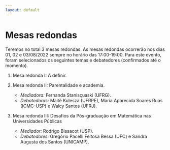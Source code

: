 ```yaml
---
layout: default
---
```


<h1 class="display-5 mb-3">
Mesas redondas
</h1>

Teremos no total 3 mesas redondas. As mesas redondas ocorrerão nos dias 01, 02 e 03/08/2022 sempre no horário das 17:00-19:00. Para este evento, foram selecionados os seguintes temas e debatedores (confirmados até o momento).

1. Mesa redonda I: A definir.

1. Mesa redonda II: Parentalidade e academia. 
	* *Mediadora:* Fernanda Stanisçuaski (UFRG). 
	* *Debatedoras:* Maité Kulesza (UFRPE), Maria Aparecida Soares Ruas (ICMC-USP) e Walcy Santos (UFRJ).

1. Mesa redonda III: Desafios da Pós-graduação em Matemática nas Universidades Públicas
	* *Mediador:* Rodrigo Bissacot (USP). 
	* *Debatedores:* Gregório Pacelli Feitosa Bessa (UFC) e Sandra Augusta dos Santos (UNICAMP).
